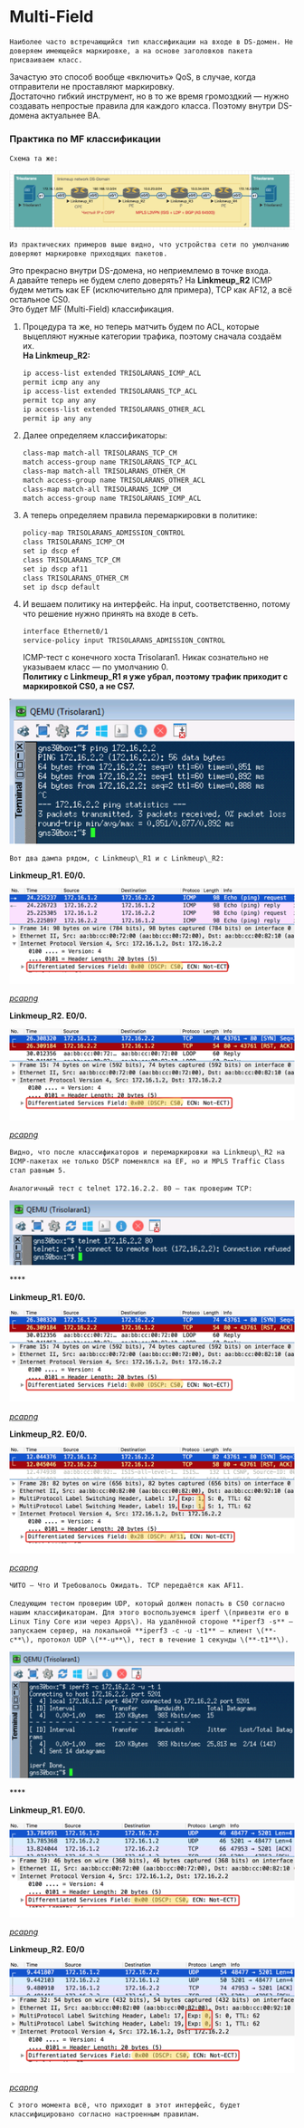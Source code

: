 # Multi-Field

    Наиболее часто встречающийся тип классификации на входе в DS-домен. Не доверяем имеющейся маркировке, а на основе заголовков пакета присваиваем класс.  
Зачастую это способ вообще «включить» QoS, в случае, когда отправители не проставляют маркировку.  
Достаточно гибкий инструмент, но в то же время громоздкий — нужно создавать непростые правила для каждого класса. Поэтому внутри DS-домена актуальнее BA.

### **Практика по MF классификации**

    Схема та же:

![](../../.gitbook/assets/image%20%28112%29.png)

    Из практических примеров выше видно, что устройства сети по умолчанию доверяют маркировке приходящих пакетов.  
Это прекрасно внутри DS-домена, но неприемлемо в точке входа.  
А давайте теперь не будем слепо доверять? На **Linkmeup\_R2** ICMP будем метить как EF \(исключительно для примера\), TCP как AF12, а всё остальное CS0.  
Это будет MF \(Multi-Field\) классификация.

1. Процедура та же, но теперь матчить будем по ACL, которые выцепляют нужные категории трафика, поэтому сначала создаём их.  
   **На Linkmeup\_R2:**

   ```text
   ip access-list extended TRISOLARANS_ICMP_ACL
   permit icmp any any
   ip access-list extended TRISOLARANS_TCP_ACL
   permit tcp any any
   ip access-list extended TRISOLARANS_OTHER_ACL
   permit ip any any
   ```

2. Далее определяем классификаторы:

   ```text
   class-map match-all TRISOLARANS_TCP_CM
   match access-group name TRISOLARANS_TCP_ACL
   class-map match-all TRISOLARANS_OTHER_CM
   match access-group name TRISOLARANS_OTHER_ACL
   class-map match-all TRISOLARANS_ICMP_CM
   match access-group name TRISOLARANS_ICMP_ACL
   ```

3. А теперь определяем правила перемаркировки в политике: 

   ```text
   policy-map TRISOLARANS_ADMISSION_CONTROL
   class TRISOLARANS_ICMP_CM
   set ip dscp ef
   class TRISOLARANS_TCP_CM
   set ip dscp af11
   class TRISOLARANS_OTHER_CM
   set ip dscp default
   ```

4. И вешаем политику на интерфейс. На input, соответственно, потому что решение нужно принять на входе в сеть.

   ```text
   interface Ethernet0/1
   service-policy input TRISOLARANS_ADMISSION_CONTROL
   ```

  
    ICMP-тест с конечного хоста Trisolaran1. Никак сознательно не указываем класс — по умолчанию 0.  
**Политику с Linkmeup\_R1 я уже убрал, поэтому трафик приходит с маркировкой CS0, а не CS7.**

![](../../.gitbook/assets/image%20%28100%29.png)

    Вот два дампа рядом, с Linkmeup\_R1 и с Linkmeup\_R2:  
  
**Linkmeup\_R1. E0/0.**

![](../../.gitbook/assets/image%20%2831%29.png)

[_pcapng_](https://yadi.sk/d/dT8QCu7n3YkjZ4)

**Linkmeup\_R2. E0/0.**

![](../../.gitbook/assets/image%20%282%29.png)

[_pcapng_](https://yadi.sk/d/3OOzH2Ww3YkjZ9)  


    Видно, что после классификаторов и перемаркировки на Linkmeup\_R2 на ICMP-пакетах не только DSCP поменялся на EF, но и MPLS Traffic Class стал равным 5.  
  
    Аналогичный тест с telnet 172.16.2.2. 80 — так проверим TCP:

![](../../.gitbook/assets/image%20%2820%29.png)

\*\*\*\*

**Linkmeup\_R1. E0/0.**

![](../../.gitbook/assets/image%20%283%29.png)

[_pcapng_](https://yadi.sk/d/M21gTk2f3Ykkaa)  


  
**Linkmeup\_R2. E0/0.**

![](../../.gitbook/assets/image%20%2897%29.png)

[_pcapng_](https://yadi.sk/d/GdyZtBI-3YkkZa)  


    ЧИТО — Что И Требовалось Ожидать. TCP передаётся как AF11.  
  
    Следующим тестом проверим UDP, который должен попасть в CS0 согласно нашим классификаторам. Для этого воспользуемся iperf \(привезти его в Linux Tiny Core изи через Apps\). На удалённой стороне **iperf3 -s** — запускаем сервер, на локальной **iperf3 -c -u -t1** — клиент \(**-c**\), протокол UDP \(**-u**\), тест в течение 1 секунды \(**-t1**\).

![](../../.gitbook/assets/image%20%2885%29.png)

\*\*\*\*

**Linkmeup\_R1. E0/0.**

![](../../.gitbook/assets/image%20%2877%29.png)

[_pcapng_](https://yadi.sk/d/FG9eNhV93YkoD7)  


**Linkmeup\_R2. E0/0**

![](../../.gitbook/assets/image%20%2883%29.png)

[_pcapng_](https://yadi.sk/d/t3hRvRMk3YkoDR)  


    С этого момента всё, что приходит в этот интерфейс, будет классифицировано согласно настроенным правилам.  


